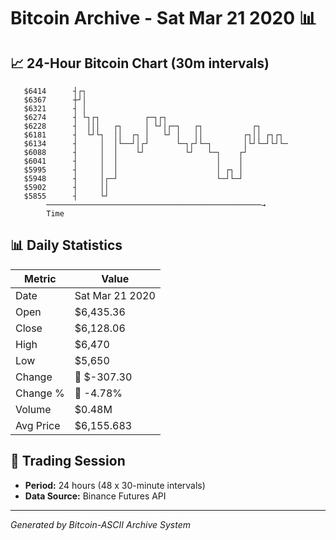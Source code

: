 # Bitcoin Archive - Sat Mar 21 2020 📊

## 📈 24-Hour Bitcoin Chart (30m intervals)

```
   $6414      ┤┌┐                                              
   $6367      ┼┘│                                              
   $6321      ┤ │                                              
   $6274      ┤ └┐┌┐          ┌─┐┌┐                            
   $6228      ┤  │││   ┌┐     │ └┘│┌─┐   ┌┐           ┌┐       
   $6181      ┤  └┘└┐  ││  ┌┐ │   └┘ │   ││         ┌┐││ ┌┐┌┐  
   $6134      ┤     │  │└──┘│┌┘      └─┐┌┘└─┐       │└┘└─┘└┘└─ 
   $6088      ┤     │  │    └┘         └┘   └─┐    ┌┘          
   $6041      ┤     │  │                      │    │           
   $5995      ┤     │  │                      │ ┌┐ │           
   $5948      ┤     │┌─┘                      └─┘└─┘           
   $5902      ┤     ││                                         
   $5855      ┤     └┘                                         
        ────────────────────────────────────────────────→
        Time
```

## 📊 Daily Statistics

| Metric | Value |
|--------|-------|
| Date | Sat Mar 21 2020 |
| Open | $6,435.36 |
| Close | $6,128.06 |
| High | $6,470 |
| Low | $5,650 |
| Change | 🔴 $-307.30 |
| Change % | 🔴 -4.78% |
| Volume | $0.48M |
| Avg Price | $6,155.683 |

## 📅 Trading Session

- **Period:** 24 hours (48 x 30-minute intervals)
- **Data Source:** Binance Futures API

---
*Generated by Bitcoin-ASCII Archive System*

